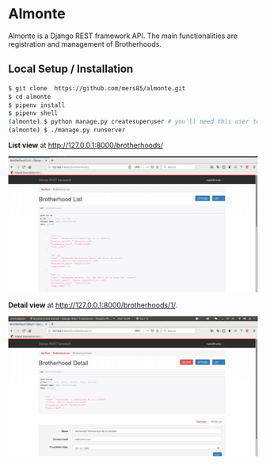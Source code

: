 # Almonte

Almonte is a Django REST framework API.
The main functionalities are registration and management of Brotherhoods.

## Local Setup / Installation

```bash
$ git clone  https://github.com/mers85/almonte.git
$ cd almonte
$ pipenv install
$ pipenv shell
(almonte) $ python manage.py createsuperuser # you'll need this user to access to administration
(almonte) $ ./manage.py runserver
```

**List view**
at http://127.0.0.1:8000/brotherhoods/

![ListView](https://raw.githubusercontent.com/mers85/almonte/master/brotherhoods.png)

**Detail view**
at http://127.0.0.1:8000/brotherhoods/1/.

![DetailView](https://raw.githubusercontent.com/mers85/almonte/master/brotherhoods_show.png)
